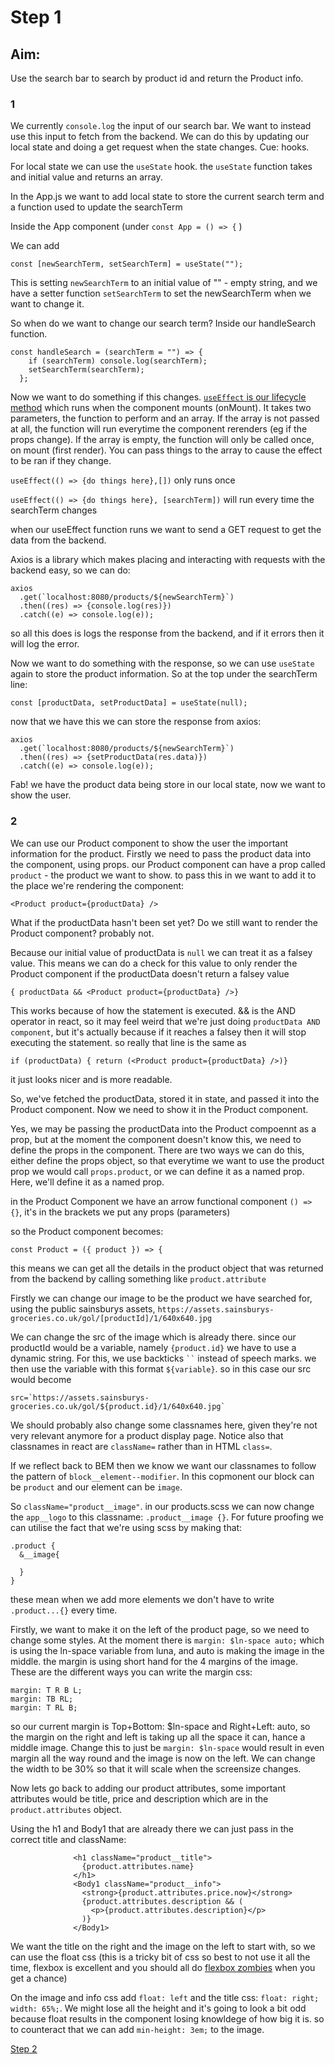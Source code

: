 # Step 1

## Aim:

Use the search bar to search by product id and return the Product info.

### 1

We currently `console.log` the input of our search bar. We want to instead use this input to fetch from the backend. We can do this by updating our local state and doing a get request when the state changes. Cue: hooks.

For local state we can use the `useState` hook. the `useState` function takes and initial value and returns an array.

In the App.js we want to add local state to store the current search term and a function used to update the searchTerm

Inside the App component (under `const App = () => {` )

We can add

```
const [newSearchTerm, setSearchTerm] = useState("");
```

This is setting `newSearchTerm` to an initial value of "" - empty string, and we have a setter function `setSearchTerm` to set the newSearchTerm when we want to change it.

So when do we want to change our search term? Inside our handleSearch function.

```
const handleSearch = (searchTerm = "") => {
    if (searchTerm) console.log(searchTerm);
    setSearchTerm(searchTerm);
  };
```

Now we want to do something if this changes. [`useEffect` is our lifecycle method](https://reactjs.org/docs/hooks-effect.html) which runs when the component mounts (onMount). It takes two parameters, the function to perform and an array. If the array is not passed at all, the function will run everytime the component rerenders (eg if the props change). If the array is empty, the function will only be called once, on mount (first render). You can pass things to the array to cause the effect to be ran if they change.

`useEffect(() => {do things here},[])` only runs once

`useEffect(() => {do things here}, [searchTerm])` will run every time the searchTerm changes

when our useEffect function runs we want to send a GET request to get the data from the backend.

Axios is a library which makes placing and interacting with requests with the backend easy, so we can do:

```
axios
  .get(`localhost:8080/products/${newSearchTerm}`)
  .then((res) => {console.log(res)})
  .catch((e) => console.log(e));
```

so all this does is logs the response from the backend, and if it errors then it will log the error.

Now we want to do something with the response, so we can use `useState` again to store the product information. So at the top under the searchTerm line:

```
const [productData, setProductData] = useState(null);
```

now that we have this we can store the response from axios:

```
axios
  .get(`localhost:8080/products/${newSearchTerm}`)
  .then((res) => {setProductData(res.data)})
  .catch((e) => console.log(e));
```

Fab! we have the product data being store in our local state, now we want to show the user.

### 2

We can use our Product component to show the user the important information for the product. Firstly we need to pass the product data into the component, using props.
our Product component can have a prop called `product` - the product we want to show.
to pass this in we want to add it to the place we're rendering the component:

```
<Product product={productData} />
```

What if the productData hasn't been set yet? Do we still want to render the Product component? probably not.

Because our initial value of productData is `null` we can treat it as a falsey value.
This means we can do a check for this value to only render the Product component if the productData doesn't return a falsey value

```
{ productData && <Product product={productData} />}
```

This works because of how the statement is executed. && is the AND operator in react, so it may feel weird that we're just doing `productData AND component`, but it's actually because if it reaches a falsey then it will stop executing the statement.
so really that line is the same as

```
if (productData) { return (<Product product={productData} />)}
```

it just looks nicer and is more readable.

So, we've fetched the productData, stored it in state, and passed it into the Product component. Now we need to show it in the Product component.

Yes, we may be passing the productData into the Product compoennt as a prop, but at the moment the component doesn't know this, we need to define the props in the component. There are two ways we can do this, either define the props object, so that everytime we want to use the product prop we would call `props.product`, or we can define it as a named prop. Here, we'll define it as a named prop.

in the Product Component we have an arrow functional component `() => {}`, it's in the brackets we put any props (parameters)

so the Product component becomes:

```
const Product = ({ product }) => {
```

this means we can get all the details in the product object that was returned from the backend by calling something like `product.attribute`

Firstly we can change our image to be the product we have searched for, using the public sainsburys assets, `https://assets.sainsburys-groceries.co.uk/gol/[productId]/1/640x640.jpg`

We can change the src of the image which is already there. since our productId would be a variable, namely `{product.id}` we have to use a dynamic string. For this, we use backticks
` `` ` instead of speech marks. we then use the variable with this format `${variable}`.
so in this case our src would become

```
src=`https://assets.sainsburys-groceries.co.uk/gol/${product.id}/1/640x640.jpg`
```

We should probably also change some classnames here, given they're not very relevant anymore for a product display page. Notice also that classnames in react are `className=` rather than in HTML `class=`.

If we reflect back to BEM then we know we want our classnames to follow the pattern of `block__element--modifier`. In this copmonent our block can be `product` and our element can be `image`.

So `className="product__image"`.
in our products.scss we can now change the `app__logo` to this classname: `.product__image {}`.
For future proofing we can utilise the fact that we're using scss by making that:

```
.product {
  &__image{

  }
}
```

these mean when we add more elements we don't have to write `.product...{}` every time.

Firstly, we want to make it on the left of the product page, so we need to change some styles. At the moment there is `margin: $ln-space auto;` which is using the ln-space variable from luna, and auto is making the image in the middle. the margin is using short hand for the 4 margins of the image. These are the different ways you can write the margin css:

```
margin: T R B L;
margin: TB RL;
margin: T RL B;
```

so our current margin is Top+Bottom: \$ln-space and Right+Left: auto, so the margin on the right and left is taking up all the space it can, hance a middle image. Change this to just be `margin: $ln-space` would result in even margin all the way round and the image is now on the left.
We can change the width to be 30% so that it will scale when the screensize changes.

Now lets go back to adding our product attributes, some important attributes would be title, price and description which are in the `product.attributes` object.

Using the h1 and Body1 that are already there we can just pass in the correct title and className:

```
              <h1 className="product__title">
                {product.attributes.name}
              </h1>
              <Body1 className="product__info">
                <strong>{product.attributes.price.now}</strong>
                {product.attributes.description && (
                  <p>{product.attributes.description}</p>
                )}
              </Body1>
```

We want the title on the right and the image on the left to start with, so we can use the float css (this is a tricky bit of css so best to not use it all the time, flexbox is excellent and you should all do [flexbox zombies](https://geddski.teachable.com/p/flexbox-zombies) when you get a chance)

On the image and info css add `float: left` and the title css: `float: right; width: 65%;`. We might lose all the height and it's going to look a bit odd because float results in the component losing knowldege of how big it is. so to counteract that we can add `min-height: 3em;` to the image.

[Step 2](./STEP2.md)
